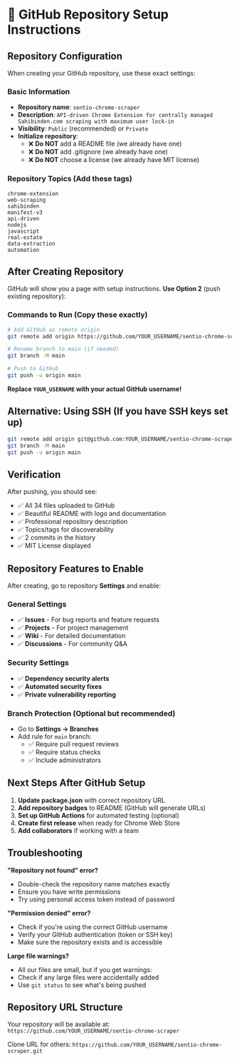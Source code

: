 # 🚀 GitHub Repository Setup Instructions

## Repository Configuration

When creating your GitHub repository, use these exact settings:

### Basic Information
- **Repository name**: `sentio-chrome-scraper`
- **Description**: `API-driven Chrome Extension for centrally managed Sahibinden.com scraping with maximum user lock-in`
- **Visibility**: `Public` (recommended) or `Private`
- **Initialize repository**: 
  - ❌ **Do NOT** add a README file (we already have one)
  - ❌ **Do NOT** add .gitignore (we already have one)
  - ❌ **Do NOT** choose a license (we already have MIT license)

### Repository Topics (Add these tags)
```
chrome-extension
web-scraping
sahibinden
manifest-v3
api-driven
nodejs
javascript
real-estate
data-extraction
automation
```

## After Creating Repository

GitHub will show you a page with setup instructions. **Use Option 2** (push existing repository):

### Commands to Run (Copy these exactly)

```bash
# Add GitHub as remote origin
git remote add origin https://github.com/YOUR_USERNAME/sentio-chrome-scraper.git

# Rename branch to main (if needed)
git branch -M main

# Push to GitHub
git push -u origin main
```

**Replace `YOUR_USERNAME` with your actual GitHub username!**

## Alternative: Using SSH (If you have SSH keys set up)

```bash
git remote add origin git@github.com:YOUR_USERNAME/sentio-chrome-scraper.git
git branch -M main
git push -u origin main
```

## Verification

After pushing, you should see:
- ✅ All 34 files uploaded to GitHub
- ✅ Beautiful README with logo and documentation
- ✅ Professional repository description
- ✅ Topics/tags for discoverability
- ✅ 2 commits in the history
- ✅ MIT License displayed

## Repository Features to Enable

After creating, go to repository **Settings** and enable:

### General Settings
- ✅ **Issues** - For bug reports and feature requests
- ✅ **Projects** - For project management
- ✅ **Wiki** - For detailed documentation
- ✅ **Discussions** - For community Q&A

### Security Settings
- ✅ **Dependency security alerts**
- ✅ **Automated security fixes** 
- ✅ **Private vulnerability reporting**

### Branch Protection (Optional but recommended)
- Go to **Settings → Branches**
- Add rule for `main` branch:
  - ✅ Require pull request reviews
  - ✅ Require status checks
  - ✅ Include administrators

## Next Steps After GitHub Setup

1. **Update package.json** with correct repository URL
2. **Add repository badges** to README (GitHub will generate URLs)
3. **Set up GitHub Actions** for automated testing (optional)
4. **Create first release** when ready for Chrome Web Store
5. **Add collaborators** if working with a team

## Troubleshooting

**"Repository not found" error?**
- Double-check the repository name matches exactly
- Ensure you have write permissions
- Try using personal access token instead of password

**"Permission denied" error?**
- Check if you're using the correct GitHub username
- Verify your GitHub authentication (token or SSH key)
- Make sure the repository exists and is accessible

**Large file warnings?**
- All our files are small, but if you get warnings:
- Check if any large files were accidentally added
- Use `git status` to see what's being pushed

## Repository URL Structure

Your repository will be available at:
`https://github.com/YOUR_USERNAME/sentio-chrome-scraper`

Clone URL for others:
`https://github.com/YOUR_USERNAME/sentio-chrome-scraper.git`